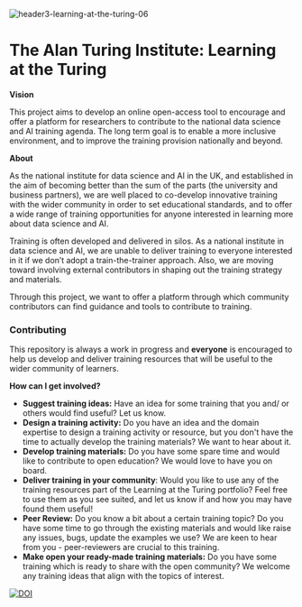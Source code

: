 
![header3-learning-at-the-turing-06](https://user-images.githubusercontent.com/39628884/117806086-bdb84f80-b251-11eb-9e62-3236dbd1c797.png)

#  The Alan Turing Institute: Learning at the Turing 

**Vision**

This project aims to develop an online open-access tool to encourage and offer a platform for researchers to contribute to the national data science and AI training agenda. The long term goal is to enable a more inclusive environment, and to improve the training provision nationally and beyond.

**About**

As the national institute for data science and AI in the UK, and established in the aim of becoming better than the sum of the parts (the university and business partners), we are well placed to co-develop innovative training with the wider community in order to set educational standards, and to offer a wide range of training opportunities for anyone interested in learning more about data science and AI.

Training is often developed and delivered in silos. As a national institute in data science and AI, we are unable to deliver training to everyone interested in it if we don’t adopt a train-the-trainer approach. Also, we are moving toward involving external contributors in shaping out the training strategy and materials. 

Through this project, we want to offer a platform through which  community contributors can find guidance and tools to contribute to training.

### Contributing

This repository is always a work in progress and **everyone** is encouraged to help us develop and deliver training resources that will be useful to the wider community of learners.

**How can I get involved?**

- **Suggest training ideas:** Have an idea for some training that you and/ or others would find useful? Let us know.
- **Design a training activity:** Do you have an idea and the domain expertise to design a training activity or resource, but you don't have the time to actually develop the training materials? We want to hear about it.
- **Develop training materials:** Do you have some spare time and would like to contribute to open education? We would love to have you on board.
- **Deliver training in your community**: Would you like to use any of the training resources part of the Learning at the Turing portfolio? Feel free to use them as you see suited, and let us know if and how you may have found them useful!
- **Peer Review:** Do you know a bit about a certain training topic? Do you have some time to go through the existing materials and would like raise any issues, bugs, update the examples we use? We are keen to hear from you - peer-reviewers are crucial to this training.
- **Make open your ready-made training materials:** Do you have some training which is ready to share with the open community? We welcome any training ideas that align with the topics of interest.







[![DOI](https://zenodo.org/badge/347910640.svg)](https://zenodo.org/badge/latestdoi/347910640)
